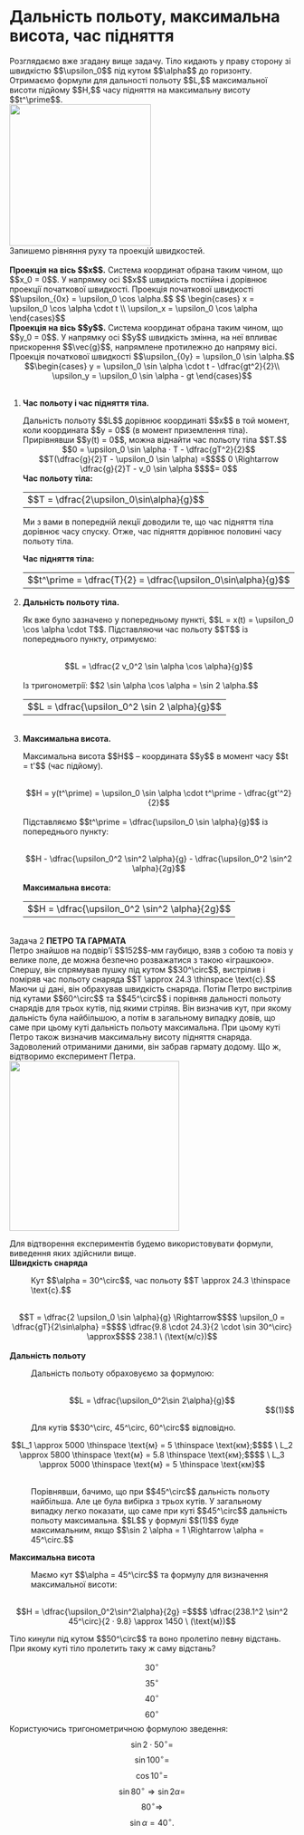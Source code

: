 # Дальнiсть польоту, максимальна висота, час пiдняття

<div class="space">Розглядаємо вже згадану вище задачу. Тiло кидають у праву сторону зi швидкiстю $$\upsilon_0$$ пiд кутом $$\alpha$$ до горизонту. Отримаємо формули для дальностi польоту $$L,$$ максимальної висоти пiдйому $$H,$$ часу пiдняття на максимальну висоту $$t^\prime$$.</div>

<img class="image" width="250"  src="https://rawgit.com/chudaol/ed-era-book-physics/master/images/chapter_3/5.png" />
<br>
Запишемо рiвняння руху та проекцiй швидкостей.
<br>
<br>
<b>Проекцiя на вiсь $$x$$.</b> Система координат обрана таким чином, що $$x_0 = 0$$. У напрямку осi $$x$$ швидкiсть постiйна i дорiвнює проекцiї початкової швидкостi. Проекцiя
початкової швидкостi $$\upsilon_{0x} = \upsilon_0 \cos \alpha.$$
$$
\begin{cases}
x = \upsilon_0 \cos \alpha \cdot t \\
\upsilon_x = \upsilon_0 \cos \alpha
\end{cases}$$
<br>
<b>Проекцiя на вiсь $$y$$.</b> Система координат обрана таким чином, що $$y_0 = 0$$. У напрямку осі $$y$$ швидкiсть змiнна, на неї впливає прискорення $$\vec{g}$$, напрямлене протилежно до напряму вiсi. Проекцiя початкової швидкостi $$\upsilon_{0y} = \upsilon_0 \sin \alpha.$$
<br>
<div align="center">$$\begin{cases}
y = \upsilon_0 \sin \alpha \cdot t - \dfrac{gt^2}{2}\\
\upsilon_y = \upsilon_0 \sin \alpha - gt
\end{cases}$$</div>
<br>
<ol>
<span class="p1"><b><li>Час польоту i час пiдняття тiла.</b></span></p>
<div class="space">Дальнiсть польоту $$L$$ дорiвнює координатi $$x$$ в той момент, коли координата $$y = 0$$ (в момент приземлення тiла). Прирiвнявши $$y(t) = 0$$, можна вiднайти час польоту тiла $$T.$$</p</div>
<div align="center">$$0 = \upsilon_0 \sin \alpha · T - \dfrac{gT^2}{2}$$</div>
<div align="center">$$T(\dfrac{g}{2}T - \upsilon_0 \sin \alpha) =$$$$ 0 \Rightarrow \dfrac{g}{2}T - v_0 \sin \alpha $$$$= 0$$</div>
<b>Час польоту тiла:</b></p>
<div class="centered-table-wrapper">
<table class="centered-table">
<tr class="eq">
<td class="eq">
<p1>$$T = \dfrac{2\upsilon_0\sin\alpha}{g}$$</p1>
</td>
</tr>
</table></div>
<p></p>

Ми з вами в попереднiй лекцiї доводили те, що час пiдняття тiла дорiвнює часу
спуску. Отже, час пiдняття дорiвнює половинi часу польоту тiла.</p>
<b>Час пiдняття тiла:</b></p>
<div class="centered-table-wrapper">
<table class="centered-table">
<tr class="eq">
<td class="eq">
<p1>$$t^\prime = \dfrac{T}{2} = \dfrac{\upsilon_0\sin\alpha}{g}$$</p1>
</td>
</tr>
</table></div>
<p></p>
</li>
<span class="p1"><b><li>Дальнiсть польоту тiла.</b></span></p>
Як вже було зазначено у попередньому пунктi, $$L = x(t) = \upsilon_0 \cos \alpha \cdot T$$. Пiдставляючи час польоту $$T$$ iз попереднього пункту, отримуємо:</p>
<br>
<div align="center">$$L = \dfrac{2 v_0^2 \sin \alpha \cos \alpha}{g}$$</div>
<br>
Iз тригонометрiї: $$2 \sin \alpha \cos \alpha = \sin 2 \alpha.$$</p>
<div class="centered-table-wrapper">
<table class="centered-table">
<tr class="eq">
<td class="eq">
<p1>$$L = \dfrac{\upsilon_0^2 \sin 2 \alpha}{g}$$</p1>
</td>
</tr>
</table></div>
<p></p>
</li>
<br>
<span class="p1"><b><li>Максимальна висота.</b></span></p>
Максимальна висота $$H$$ – координата $$y$$ в момент часу $$t = t'$$ (час пiдйому).</p>
<br>
<div align="center">$$H = y(t^\prime) = \upsilon_0 \sin \alpha \cdot t^\prime - \dfrac{gt'^2}{2}$$</div>
<br>
Пiдставляємо $$t^\prime = \dfrac{\upsilon_0 \sin \alpha}{g}$$ iз попереднього пункту:</p>
<br>
<div align="center">$$H - \dfrac{\upsilon_0^2 \sin^2 \alpha}{g} - \dfrac{\upsilon_0^2 \sin^2 \alpha}{2g}$$</div>
<br>
<b>Максимальна висота:</b></p>
<div class="centered-table-wrapper">
<table class="centered-table">
<tr class="eq">
<td class="eq">
<p1>$$H = \dfrac{\upsilon_0^2 \sin^2 \alpha}{2g}$$</p1>
</td>
</tr>
</table></div>
<p></p>
</li>
</ol>
<br>
<div class="task-wrap">
<span class="task">Задача 2</span> <b>ПЕТРО ТА ГАРМАТА</b>
<div class="task-text">
Петро знайшов на подвір'ї $$152$$-мм гаубицю, взяв з собою та повiз у велике поле, де можна безпечно розважатися з такою «iграшкою». Спершу, він спрямував пушку пiд кутом $$30^\circ$$, вистрiлив i помiряв час польоту снаряда $$T \approx 24.3 \thinspace \text{c}.$$ Маючи цi данi, вiн обрахував швидкiсть снаряда. Потiм Петро вистрiлив пiд кутами $$60^\circ$$ та $$45^\circ$$ i порiвняв дальностi польоту снарядiв для трьох кутiв, пiд якими стрiляв. Вiн визначив кут, при якому дальнiсть була найбiльшою, а потiм в загальному випадку довiв, що саме при цьому кутi дальнiсть польоту максимальна.
При цьому кутi Петро також визначив максимальну висоту пiдняття снаряда. Задоволений отриманими даними, вiн забрав гармату додому. Що ж, відтворимо експеримент Петра.

<img class="image" width="300"  src="https://rawgit.com/chudaol/ed-era-book-physics/master/images/chapter_3/6.png" />

Для вiдтворення експериментiв будемо використовувати формули, виведення яких здiйснили вище.
<br>
<b>Швидкiсть снаряда</b>
<br>
<p style="margin-left:1cm;">Кут $$\alpha = 30^\circ$$, час польоту $$T \approx 24.3 \thinspace \text{c}.$$</p>
<br>
<div align="center">$$T = \dfrac{2 \upsilon_0 \sin \alpha}{g} \Rightarrow$$$$ \upsilon_0 = \dfrac{gT}{2\sin\alpha} =$$$$ \dfrac{9.8 \cdot 24.3}{2 \cdot \sin 30^\circ} \approx$$$$ 238.1 \ (\text{м/с})$$</div>
<br>
<b>Дальність польоту</b>
<br>
<p style="margin-left:1cm;">Дальнiсть польоту обраховуємо за формулою:</p>
<br>
<div align="center">$$L = \dfrac{\upsilon_0^2\sin 2\alpha}{g}$$</div><div align="right">$$(1)$$</div>
<p style="margin-left:1cm;">Для кутiв $$30^\circ, 45^\circ, 60^\circ$$ вiдповiдно.</p>
<div align="center">$$L_1 \approx 5000 \thinspace \text{м} = 5 \thinspace \text{км};$$$$ \ L_2 \approx 5800 \thinspace \text{м} = 5.8 \thinspace \text{км};$$$$ \ L_3 \approx 5000 \thinspace \text{м} = 5 \thinspace \text{км}$$</div>
<br>
<p style="margin-left:1cm;">Порiвнявши, бачимо, що при $$45^\circ$$ дальнiсть польоту найбiльша. Але це була вибiрка з трьох кутiв. У загальному випадку легко показати, що саме при кутi $$45^\circ$$ дальнiсть польоту максимальна. $$L$$ у формулi $$(1)$$ буде максимальним, якщо $$\sin 2 \alpha = 1 \Rightarrow \alpha = 45^\circ.$$</p>
<b>Максимальна висота</b>
<br>
<p style="margin-left:1cm;">Маємо кут $$\alpha = 45^\circ$$ та формулу для визначення максимальної висоти:</p>
<br>
<div align="center">$$H = \dfrac{\upsilon_0^2\sin^2\alpha}{2g} =$$$$ \dfrac{238.1^2 \sin^2 45^\circ}{2 · 9.8} \approx 1450 \ (\text{м})$$</div>
</div>
</div>

<quiz correctLabel="correct!" incorrectLabel="incorrect!" checkLabel="check ansert">
<question>
<p>Тіло кинули під кутом $$50^\circ$$ та воно пролетіло певну відстань. При якому куті тіло пролетить таку ж саму відстань?</p>
 
<answer>$$30^\circ$$</answer>
<answer>$$35^\circ$$</answer>
<answer correct>$$40^\circ$$</answer>
<answer>$$60^\circ$$</answer>
<explanation>
Користуючись тригонометричною формулою зведення: $$\sin 2 \cdot 50^\circ =$$$$ \sin 100^\circ =$$$$ \cos 10^\circ =$$$$ \sin 80^\circ \Rightarrow \sin 2 \alpha =$$$$ 80^\circ \Rightarrow$$$$ \sin \alpha = 40^\circ .$$
</explanation>
</question>
</quiz>